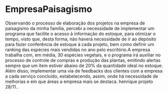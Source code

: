 # EmpresaPaisagismo
Observando o processo de elaboração dos projetos na empresa de paisagismo da minha família, percebi a necessidade de implementar um programa que facilite o acesso à informação do estoque, para otimizar o tempo, visto que, desta forma, não haverá necessidade de ir ao depósito para fazer conferência de estoque à cada projeto, bem como definir um ranking das espécies mais vendidas no ano pelo escritório.A empresa trabalha com, em média, 30 espécies vegetais, e o programa irá auxiliar no processo de controle de compras e produção das plantas, emitindo alertas sempre que um item estiver abaixo de 20% da quantidade ideal no estoque. Além disso, implementar uma via de feedbacks dos clientes com a empresa a cada serviço concluído, estabelecendo, assim, onde há necessidade de melhorias e em que áreas a empresa mais se destaca.
henrique projeto 28/11..
